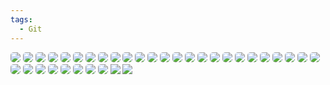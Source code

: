 ```yaml
---
tags:
  - Git
---
```


<img src="https://img.shields.io/github/created-at/Nighty3098/CodeKeeper?style=for-the-badge&color=7dc4e4&logoColor=D9E0EE&labelColor=1c1c29" style="border-radius: 5px;">
<img src="https://img.shields.io/github/release-date/Nighty3098/CodeKeeper?style=for-the-badge&color=e0ea9d&logoColor=D9E0EE&labelColor=171b22" style="border-radius: 5px;" />
<img class="badge" src="https://img.shields.io/github/last-commit/Nighty3098/CodeKeeper?style=for-the-badge&color=7dc4e4&logoColor=D9E0EE&labelColor=1c1c29" style="border-radius: 5px;"/>
<img class="badge" src="https://img.shields.io/github/issues-pr/Nighty3098/CodeKeeper?style=for-the-badge&color=ef9f9c&logoColor=85e185&labelColor=1c1c29" style="border-radius: 5px;" />
<img class="badge" src="https://img.shields.io/github/repo-size/Nighty3098/CodeKeeper?style=for-the-badge&color=ea9de7&logoColor=D9E0EE&labelColor=171b22" style="border-radius: 5px;"/>
<a href="./LICENSE.md"><img  class="badge" src="https://img.shields.io/github/license/Nighty3098/CodeKeeper?style=for-the-badge&color=a6e0b8&logoColor=ffffff&labelColor=1c1c29"  style="border-radius: 5px;"/></a>
<img class="badge" src="https://img.shields.io/github/release/Nighty3098/CodeKeeper?style=for-the-badge&color=7589d5&logoColor=ffffff&labelColor=1c1c29" style="border-radius: 5px;"/>
<img class="badge" src="https://img.shields.io/github/issues/Nighty3098/CodeKeeper?style=for-the-badge&color=dbb6ed&logoColor=ffffff&labelColor=1c1c29"  style="border-radius: 5px;"/>
<img class="badge" src="https://img.shields.io/github/downloads/Nighty3098/CodeKeeper/total?style=for-the-badge&color=e0ea9d&logoColor=D9E0EE&labelColor=171b22" style="border-radius: 5px;"/>
<img src="https://img.shields.io/github/commit-activity/t/Nighty3098/CodeKeeper?style=for-the-badge&color=a6e0b8&logoColor=D9E0EE&labelColor=171b22" style="border-radius: 5px;"/>
<img src="https://img.shields.io/github/languages/count/Nighty3098/CodeKeeper?style=for-the-badge&color=ea9de7&logoColor=D9E0EE&labelColor=171b22" style="border-radius: 5px;"/>
<img class="badge" src="https://img.shields.io/github/stars/Nighty3098/CodeKeeper?style=for-the-badge&color=eed49f&logoColor=D9E0EE&labelColor=1c1c29" style="border-radius: 5px;"/>
<img class="badge" src="https://img.shields.io/github/forks/Nighty3098/CodeKeeper?style=for-the-badge&color=9dc3ea&logoColor=D9E0EE&labelColor=1c1c29"  style="border-radius: 5px;"/>
<a href="https://discord.gg/6xEc5WFK"><img  class="badge" src="https://img.shields.io/discord/1238858182403559505.svg?label=Discord&logo=Discord&style=for-the-badge&color=f5a7a0&logoColor=FFFFFF&labelColor=1c1c29" style="border-radius: 5px;"/></a>
<img  class="badge" src="https://img.shields.io/badge/c-%2300599C.svg?style=for-the-badge&logo=c&logoColor=black&color=7dc4e4" style="border-radius: 5px;"/>
<img class="badge" src="https://img.shields.io/badge/c  ++-%2300599C.svg?style=for-the-badge&logo=c%2B%2B&logoColor=black&color=7dc4e4" style="border-radius: 5px;"/>
<img class="badge" src="https://img.shields.io/badge/Qt-%23217346.svg?style=for-the-badge&logo=Qt&logoColor=black&color=a6e0b8" style="border-radius: 5px;"/>
<img class="badge" src="https://img.shields.io/badge/sqlite-%2307405e.svg?style=for-the-badge&logo=sqlite&logoColor=black&color=7dc4e4" style="border-radius: 5px;"/>
<img class="badge" src="https://img.shields.io/badge/markdown-%23000000.svg?style=for-the-badge&logo=markdown&logoColor=white" style="border-radius: 5px;"/>
<img class="badge" src="https://img.shields.io/badge/github-%23121011.svg?style=for-the-badge&logo=github&logoColor=white"  style="border-radius: 5px;"/>
<img class="badge" src="https://img.shields.io/badge/sfml-%232e7149.svg?style=for-the-badge&logo=sfml&logoColor=black&color=a6e0b8"  style="border-radius: 5px;"/>
<img class="badge" src="https://img.shields.io/badge/python-3670A0?style=for-the-badge&logo=python&logoColor=black&color=7dc4e4" style="border-radius: 5px;"/>
<img class="badge" src="https://img.shields.io/badge/Linux-FCC624?style=for-the-badge&logo=linux&logoColor=black&color=eed49f"  style="border-radius: 5px;"/>
<img class="badge" src="https://img.shields.io/badge/CSS3-1572B6?style=for-the-badge&logo=css3&logoColor=black&color=7dc4e4"  style="border-radius: 5px;"/>
<img class="badge" src="https://img.shields.io/badge/HTML5-E34F26?style=for-the-badge&logo=html5&logoColor=black&color=ef9f9c"  style="border-radius: 5px;"/>
<img class="badge" src="https://img.shields.io/badge/BASH-121011?style=for-the-badge&logo=gnu-bash&logoColor=white"  style="border-radius: 5px;"/>
<img class="badge" src="https://img.shields.io/badge/NeoVim-%2357A143.svg?&style=for-the-badge&logo=vim&logoColor=black&color=a6e0b8"  style="border-radius: 5px;"/>
<img class="badge" src="https://img.shields.io/badge/javascript-%23323330.svg?style=for-the-badge&color=000&logo=javascript&logoColor=%23F7DF1E"  style="border-radius: 5px;"/>
<img class="badge" src="https://img.shields.io/badge/typescript-%23007ACC.svg?style=for-the-badge&logo=typescript&logoColor=white&color=000" style="border-radius: 5px;"/>
<a href="https://discord.gg/#9707" target="blank"><img class="badge" src="https://img.shields.io/badge/Discord-%237589d5.svg?style=for-the-badge&logo=discord&logoColor=black"  style="border-radius: 5px;"/></a>
<a href="https://t.me/Night3098" target="blank"><img class="badge" src="https://img.shields.io/badge/Telegram-7dc4e4?style=for-the-badge&logo=telegram&logoColor=black"  style="border-radius: 5px;"/></a>
<a href="mailto:night3098game@gmail.com" target="blank"><img class="badge" src="https://img.shields.io/badge/Gmail-f5a7a0?style=for-the-badge&logo=gmail&logoColor=black"  style="border-radius: 5px;"/></a>
<a href="https://www.reddit.com/user/Night3098" target="blank"><img class="badge" src="https://img.shields.io/badge/Reddit-f5a7a0?style=for-the-badge&logo=reddit&logoColor=black"  style="border-radius: 5px;"/></a>

<img src="https://skillicons.dev/icons?i=neovim,vscode,cmake,sqlite,qt,git,linux"/>
<img src="https://skillicons.dev/icons?i=python,c,cpp,markdown,bash,css,html"/>
